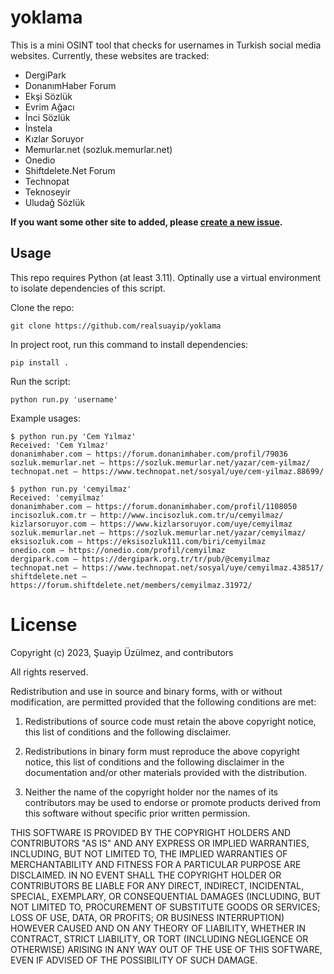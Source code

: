 # yoklama

This is a mini OSINT tool that checks for usernames in Turkish social media
websites. Currently, these websites are tracked:

* DergiPark
* DonanımHaber Forum
* Ekşi Sözlük
* Evrim Ağacı
* İnci Sözlük
* İnstela
* Kızlar Soruyor
* Memurlar.net (sozluk.memurlar.net)
* Onedio
* Shiftdelete.Net Forum
* Technopat
* Teknoseyir
* Uludağ Sözlük

**If you want some other site to added, please [create a new issue](https://github.com/realsuayip/yoklama/issues/new).**

## Usage

This repo requires Python (at least 3.11). Optinally use a virtual environment
to isolate dependencies of this script.

Clone the repo:

```shell
git clone https://github.com/realsuayip/yoklama
```

In project root, run this command to install dependencies:

```shell
pip install .
```

Run the script:

```shell
python run.py 'username'
```

Example usages:

```shell
$ python run.py 'Cem Yılmaz'
Received: 'Cem Yılmaz'
donanimhaber.com — https://forum.donanimhaber.com/profil/79036
sozluk.memurlar.net — https://sozluk.memurlar.net/yazar/cem-yilmaz/
technopat.net — https://www.technopat.net/sosyal/uye/cem-yilmaz.88699/
```

```shell
$ python run.py 'cemyilmaz'
Received: 'cemyilmaz'
donanimhaber.com — https://forum.donanimhaber.com/profil/1108050
incisozluk.com.tr — http://www.incisozluk.com.tr/u/cemyilmaz/
kizlarsoruyor.com — https://www.kizlarsoruyor.com/uye/cemyilmaz
sozluk.memurlar.net — https://sozluk.memurlar.net/yazar/cemyilmaz/
eksisozluk.com — https://eksisozluk111.com/biri/cemyilmaz
onedio.com — https://onedio.com/profil/cemyilmaz
dergipark.com — https://dergipark.org.tr/tr/pub/@cemyilmaz
technopat.net — https://www.technopat.net/sosyal/uye/cemyilmaz.438517/
shiftdelete.net — https://forum.shiftdelete.net/members/cemyilmaz.31972/
```
# License

Copyright (c) 2023, Şuayip Üzülmez, and contributors

All rights reserved.

Redistribution and use in source and binary forms, with or without
modification, are permitted provided that the following conditions are met:

1. Redistributions of source code must retain the above copyright notice, this
   list of conditions and the following disclaimer.

2. Redistributions in binary form must reproduce the above copyright notice,
   this list of conditions and the following disclaimer in the documentation
   and/or other materials provided with the distribution.

3. Neither the name of the copyright holder nor the names of its
   contributors may be used to endorse or promote products derived from
   this software without specific prior written permission.

THIS SOFTWARE IS PROVIDED BY THE COPYRIGHT HOLDERS AND CONTRIBUTORS "AS IS"
AND ANY EXPRESS OR IMPLIED WARRANTIES, INCLUDING, BUT NOT LIMITED TO, THE
IMPLIED WARRANTIES OF MERCHANTABILITY AND FITNESS FOR A PARTICULAR PURPOSE ARE
DISCLAIMED. IN NO EVENT SHALL THE COPYRIGHT HOLDER OR CONTRIBUTORS BE LIABLE
FOR ANY DIRECT, INDIRECT, INCIDENTAL, SPECIAL, EXEMPLARY, OR CONSEQUENTIAL
DAMAGES (INCLUDING, BUT NOT LIMITED TO, PROCUREMENT OF SUBSTITUTE GOODS OR
SERVICES; LOSS OF USE, DATA, OR PROFITS; OR BUSINESS INTERRUPTION) HOWEVER
CAUSED AND ON ANY THEORY OF LIABILITY, WHETHER IN CONTRACT, STRICT LIABILITY,
OR TORT (INCLUDING NEGLIGENCE OR OTHERWISE) ARISING IN ANY WAY OUT OF THE USE
OF THIS SOFTWARE, EVEN IF ADVISED OF THE POSSIBILITY OF SUCH DAMAGE.
